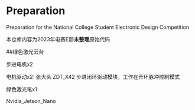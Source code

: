 # Preparation
Preparation for the National College Student Electronic Design Competition

本仓库内容为2023年电赛E题**未整理**原始代码

##绿色激光云台

步进电机x2

电机驱动x2: 张大头 ZDT_X42 步进闭环驱动模块，工作在开环脉冲控制模式

绿色激光笔x1

Nvidia_Jetson_Nano
